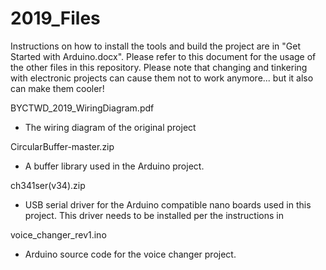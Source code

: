 # 2019_Files

Instructions on how to install the tools and build the project are in "Get Started with Arduino.docx". Please refer to this document for the usage of the other files in this repository.  Please note that changing and tinkering with electronic projects can cause them not to work anymore... but it also can make them cooler!


BYCTWD_2019_WiringDiagram.pdf
 - The wiring diagram of the original project


CircularBuffer-master.zip
 - A buffer library used in the Arduino project.


ch341ser(v34).zip
 - USB serial driver for the Arduino compatible nano boards used in this project.  This driver needs to be installed per the instructions in 


voice_changer_rev1.ino
 - Arduino source code for the voice changer project.
